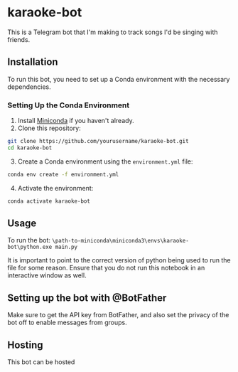 # karaoke-bot
This is a Telegram bot that I'm making to track songs I'd be singing with friends.





## Installation
To run this bot, you need to set up a Conda environment with the necessary dependencies.

### Setting Up the Conda Environment
1. Install [Miniconda](https://docs.conda.io/en/latest/miniconda.html) if you haven't already.
2. Clone this repository:

```bash
git clone https://github.com/yourusername/karaoke-bot.git
cd karaoke-bot
```
3. Create a Conda environment using the `environment.yml` file:
```bash
conda env create -f environment.yml
```
4. Activate the environment:
```bash
conda activate karaoke-bot
```



## Usage
To run the bot:
`\path-to-miniconda\miniconda3\envs\karaoke-bot\python.exe main.py`

It is important to point to the correct version of python being used to run the file for some reason. Ensure that you do not run this notebook in an interactive window as well. 


## Setting up the bot with @BotFather

Make sure to get the API key from BotFather, and also set the privacy of the bot off to enable messages from groups.



## Hosting

This bot can be hosted 